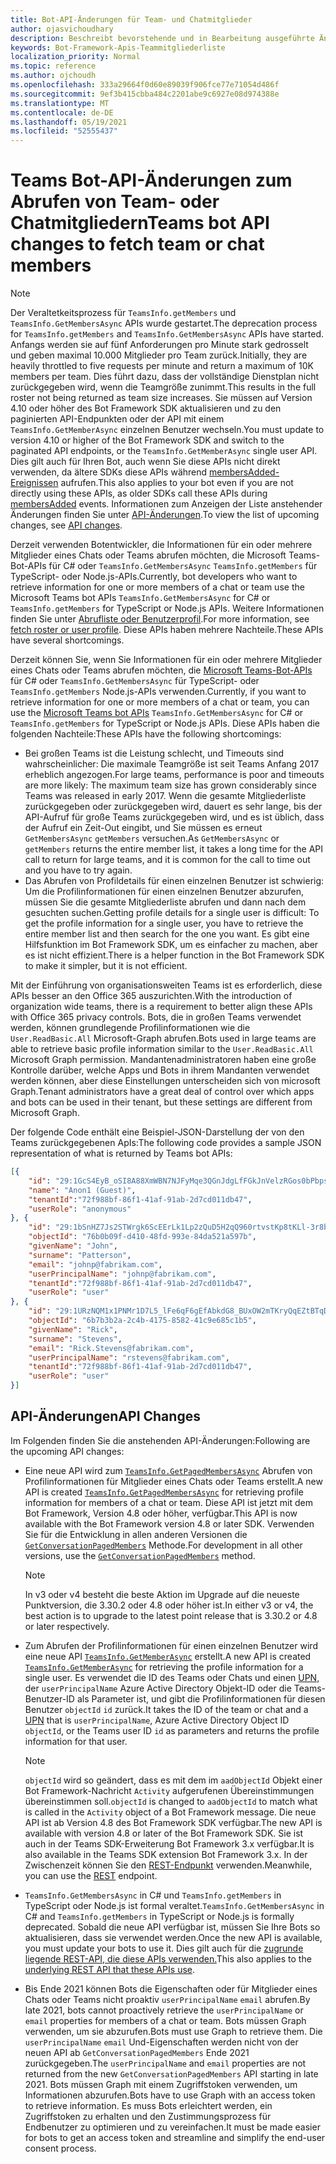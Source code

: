 ```yaml
---
title: Bot-API-Änderungen für Team- und Chatmitglieder
author: ojasvichoudhary
description: Beschreibt bevorstehende und in Bearbeitung ausgeführte Änderungen an den Bot-APIs, die zum Abrufen von Mitgliedern von Teams und Chats verwendet werden.
keywords: Bot-Framework-Apis-Teammitgliederliste
localization_priority: Normal
ms.topic: reference
ms.author: ojchoudh
ms.openlocfilehash: 333a29664f0d60e89039f906fce77e71054d486f
ms.sourcegitcommit: 9ef3b415cbba484c2201abe9c6927e08d974388e
ms.translationtype: MT
ms.contentlocale: de-DE
ms.lasthandoff: 05/19/2021
ms.locfileid: "52555437"
---
```

# <a name="teams-bot-api-changes-to-fetch-team-or-chat-members"></a><span data-ttu-id="ef2e2-104">Teams Bot-API-Änderungen zum Abrufen von Team- oder Chatmitgliedern</span><span class="sxs-lookup"><span data-stu-id="ef2e2-104">Teams bot API changes to fetch team or chat members</span></span>

>[!NOTE]
> <span data-ttu-id="ef2e2-105">Der Veraltetkeitsprozess für `TeamsInfo.getMembers` und `TeamsInfo.GetMembersAsync` APIs wurde gestartet.</span><span class="sxs-lookup"><span data-stu-id="ef2e2-105">The deprecation process for `TeamsInfo.getMembers` and `TeamsInfo.GetMembersAsync` APIs have started.</span></span> <span data-ttu-id="ef2e2-106">Anfangs werden sie auf fünf Anforderungen pro Minute stark gedrosselt und geben maximal 10.000 Mitglieder pro Team zurück.</span><span class="sxs-lookup"><span data-stu-id="ef2e2-106">Initially, they are heavily throttled to five requests per minute and return a maximum of 10K members per team.</span></span> <span data-ttu-id="ef2e2-107">Dies führt dazu, dass der vollständige Dienstplan nicht zurückgegeben wird, wenn die Teamgröße zunimmt.</span><span class="sxs-lookup"><span data-stu-id="ef2e2-107">This results in the full roster not being returned as team size increases.</span></span>
> <span data-ttu-id="ef2e2-108">Sie müssen auf Version 4.10 oder höher des Bot Framework SDK aktualisieren und zu den paginierten API-Endpunkten oder der API mit einem `TeamsInfo.GetMemberAsync` einzelnen Benutzer wechseln.</span><span class="sxs-lookup"><span data-stu-id="ef2e2-108">You must update to version 4.10 or higher of the Bot Framework SDK and switch to the paginated API endpoints, or the `TeamsInfo.GetMemberAsync` single user API.</span></span> <span data-ttu-id="ef2e2-109">Dies gilt auch für Ihren Bot, auch wenn Sie diese APIs nicht direkt verwenden, da ältere SDKs diese APIs während [membersAdded-Ereignissen](../bots/how-to/conversations/subscribe-to-conversation-events.md#team-members-added) aufrufen.</span><span class="sxs-lookup"><span data-stu-id="ef2e2-109">This also applies to your bot even if you are not directly using these APIs, as older SDKs call these APIs during [membersAdded](../bots/how-to/conversations/subscribe-to-conversation-events.md#team-members-added) events.</span></span> <span data-ttu-id="ef2e2-110">Informationen zum Anzeigen der Liste anstehender Änderungen finden Sie unter [API-Änderungen](team-chat-member-api-changes.md#api-changes).</span><span class="sxs-lookup"><span data-stu-id="ef2e2-110">To view the list of upcoming changes, see [API changes](team-chat-member-api-changes.md#api-changes).</span></span> 

<span data-ttu-id="ef2e2-111">Derzeit verwenden Botentwickler, die Informationen für ein oder mehrere Mitglieder eines Chats oder Teams abrufen möchten, die Microsoft Teams-Bot-APIs für C# oder `TeamsInfo.GetMembersAsync` `TeamsInfo.getMembers` für TypeScript- oder Node.js-APIs.</span><span class="sxs-lookup"><span data-stu-id="ef2e2-111">Currently, bot developers who want to retrieve information for one or more members of a chat or team use the Microsoft Teams bot APIs `TeamsInfo.GetMembersAsync` for C# or `TeamsInfo.getMembers` for TypeScript or Node.js APIs.</span></span> <span data-ttu-id="ef2e2-112">Weitere Informationen finden Sie unter [Abrufliste oder Benutzerprofil](../bots/how-to/get-teams-context.md#fetch-the-roster-or-user-profile).</span><span class="sxs-lookup"><span data-stu-id="ef2e2-112">For more information, see [fetch roster or user profile](../bots/how-to/get-teams-context.md#fetch-the-roster-or-user-profile).</span></span> <span data-ttu-id="ef2e2-113">Diese APIs haben mehrere Nachteile.</span><span class="sxs-lookup"><span data-stu-id="ef2e2-113">These APIs have several shortcomings.</span></span>

<span data-ttu-id="ef2e2-114">Derzeit können Sie, wenn Sie Informationen für ein oder mehrere Mitglieder eines Chats oder Teams abrufen möchten, die [Microsoft Teams-Bot-APIs](/microsoftteams/platform/bots/how-to/get-teams-context?tabs=dotnet#fetch-the-roster-or-user-profile) für C# oder `TeamsInfo.GetMembersAsync` für TypeScript- oder `TeamsInfo.getMembers` Node.js-APIs verwenden.</span><span class="sxs-lookup"><span data-stu-id="ef2e2-114">Currently, if you want to retrieve information for one or more members of a chat or team, you can use the [Microsoft Teams bot APIs](/microsoftteams/platform/bots/how-to/get-teams-context?tabs=dotnet#fetch-the-roster-or-user-profile) `TeamsInfo.GetMembersAsync` for C# or `TeamsInfo.getMembers` for TypeScript or Node.js APIs.</span></span> <span data-ttu-id="ef2e2-115">Diese APIs haben die folgenden Nachteile:</span><span class="sxs-lookup"><span data-stu-id="ef2e2-115">These APIs have the following shortcomings:</span></span>

* <span data-ttu-id="ef2e2-116">Bei großen Teams ist die Leistung schlecht, und Timeouts sind wahrscheinlicher: Die maximale Teamgröße ist seit Teams Anfang 2017 erheblich angezogen.</span><span class="sxs-lookup"><span data-stu-id="ef2e2-116">For large teams, performance is poor and timeouts are more likely: The maximum team size has grown considerably since Teams was released in early 2017.</span></span> <span data-ttu-id="ef2e2-117">Wenn die gesamte Mitgliederliste zurückgegeben oder zurückgegeben wird, dauert es sehr lange, bis der API-Aufruf für große Teams zurückgegeben wird, und es ist üblich, dass der Aufruf ein Zeit-Out eingibt, und Sie müssen es erneut `GetMembersAsync` `getMembers` versuchen.</span><span class="sxs-lookup"><span data-stu-id="ef2e2-117">As `GetMembersAsync` or `getMembers` returns the entire member list, it takes a long time for the API call to return for large teams, and it is common for the call to time out and you have to try again.</span></span>
* <span data-ttu-id="ef2e2-118">Das Abrufen von Profildetails für einen einzelnen Benutzer ist schwierig: Um die Profilinformationen für einen einzelnen Benutzer abzurufen, müssen Sie die gesamte Mitgliederliste abrufen und dann nach dem gesuchten suchen.</span><span class="sxs-lookup"><span data-stu-id="ef2e2-118">Getting profile details for a single user is difficult: To get the profile information for a single user, you have to retrieve the entire member list and then search for the one you want.</span></span> <span data-ttu-id="ef2e2-119">Es gibt eine Hilfsfunktion im Bot Framework SDK, um es einfacher zu machen, aber es ist nicht effizient.</span><span class="sxs-lookup"><span data-stu-id="ef2e2-119">There is a helper function in the Bot Framework SDK to make it simpler, but it is not efficient.</span></span>

<span data-ttu-id="ef2e2-120">Mit der Einführung von organisationsweiten Teams ist es erforderlich, diese APIs besser an den Office 365 auszurichten.</span><span class="sxs-lookup"><span data-stu-id="ef2e2-120">With the introduction of organization wide teams, there is a requirement to better align these APIs with Office 365 privacy controls.</span></span> <span data-ttu-id="ef2e2-121">Bots, die in großen Teams verwendet werden, können grundlegende Profilinformationen wie die `User.ReadBasic.All` Microsoft-Graph abrufen.</span><span class="sxs-lookup"><span data-stu-id="ef2e2-121">Bots used in large teams are able to retrieve basic profile information similar to the `User.ReadBasic.All` Microsoft Graph permission.</span></span> <span data-ttu-id="ef2e2-122">Mandantenadministratoren haben eine große Kontrolle darüber, welche Apps und Bots in ihrem Mandanten verwendet werden können, aber diese Einstellungen unterscheiden sich von microsoft Graph.</span><span class="sxs-lookup"><span data-stu-id="ef2e2-122">Tenant administrators have a great deal of control over which apps and bots can be used in their tenant, but these settings are different from Microsoft Graph.</span></span>

<span data-ttu-id="ef2e2-123">Der folgende Code enthält eine Beispiel-JSON-Darstellung der von den Teams zurückgegebenen ApIs:</span><span class="sxs-lookup"><span data-stu-id="ef2e2-123">The following code provides a sample JSON representation of what is returned by Teams bot APIs:</span></span>

```json
[{
    "id": "29:1GcS4EyB_oSI8A88XmWBN7NJFyMqe3QGnJdgLfFGkJnVelzRGos0bPbpsfJjcbAD22bmKc4GMbrY2g4JDrrA8vM06X1-cHHle4zOE6U4ttcc",
    "name": "Anon1 (Guest)",
    "tenantId":"72f988bf-86f1-41af-91ab-2d7cd011db47",
    "userRole": "anonymous"
}, {
    "id": "29:1bSnHZ7Js2STWrgk6ScEErLk1Lp2zQuD5H2qQ960rtvstKp8tKLl-3r8b6DoW0QxZimuTxk_kupZ1DBMpvIQQUAZL-PNj0EORDvRZXy8kvWk",
    "objectId": "76b0b09f-d410-48fd-993e-84da521a597b",
    "givenName": "John",
    "surname": "Patterson",
    "email": "johnp@fabrikam.com",
    "userPrincipalName": "johnp@fabrikam.com",
    "tenantId":"72f988bf-86f1-41af-91ab-2d7cd011db47",
    "userRole": "user"
}, {
    "id": "29:1URzNQM1x1PNMr1D7L5_lFe6qF6gEfAbkdG8_BUxOW2mTKryQqEZtBTqDt10-MghkzjYDuUj4KG6nvg5lFAyjOLiGJ4jzhb99WrnI7XKriCs",
    "objectId": "6b7b3b2a-2c4b-4175-8582-41c9e685c1b5",
    "givenName": "Rick",
    "surname": "Stevens",
    "email": "Rick.Stevens@fabrikam.com",
    "userPrincipalName": "rstevens@fabrikam.com",
    "tenantId":"72f988bf-86f1-41af-91ab-2d7cd011db47",
    "userRole": "user"
}]
```

## <a name="api-changes"></a><span data-ttu-id="ef2e2-124">API-Änderungen</span><span class="sxs-lookup"><span data-stu-id="ef2e2-124">API Changes</span></span>

<span data-ttu-id="ef2e2-125">Im Folgenden finden Sie die anstehenden API-Änderungen:</span><span class="sxs-lookup"><span data-stu-id="ef2e2-125">Following are the upcoming API changes:</span></span>

* <span data-ttu-id="ef2e2-126">Eine neue API wird zum [`TeamsInfo.GetPagedMembersAsync`](/microsoftteams/platform/bots/how-to/get-teams-context?tabs=dotnet#fetch-the-roster-or-user-profile) Abrufen von Profilinformationen für Mitglieder eines Chats oder Teams erstellt.</span><span class="sxs-lookup"><span data-stu-id="ef2e2-126">A new API is created [`TeamsInfo.GetPagedMembersAsync`](/microsoftteams/platform/bots/how-to/get-teams-context?tabs=dotnet#fetch-the-roster-or-user-profile) for retrieving profile information for members of a chat or team.</span></span> <span data-ttu-id="ef2e2-127">Diese API ist jetzt mit dem Bot Framework, Version 4.8 oder höher, verfügbar.</span><span class="sxs-lookup"><span data-stu-id="ef2e2-127">This API is now available with the Bot Framework version 4.8 or later SDK.</span></span> <span data-ttu-id="ef2e2-128">Verwenden Sie für die Entwicklung in allen anderen Versionen die [`GetConversationPagedMembers`](/dotnet/api/microsoft.bot.connector.conversationsextensions.getconversationpagedmembersasync?view=botbuilder-dotnet-stable&preserve-view=true) Methode.</span><span class="sxs-lookup"><span data-stu-id="ef2e2-128">For development in all other versions, use the [`GetConversationPagedMembers`](/dotnet/api/microsoft.bot.connector.conversationsextensions.getconversationpagedmembersasync?view=botbuilder-dotnet-stable&preserve-view=true) method.</span></span>

    > [!NOTE]
    > <span data-ttu-id="ef2e2-129">In v3 oder v4 besteht die beste Aktion im Upgrade auf die neueste Punktversion, die 3.30.2 oder 4.8 oder höher ist.</span><span class="sxs-lookup"><span data-stu-id="ef2e2-129">In either v3 or v4, the best action is to upgrade to the latest point release that is 3.30.2 or 4.8 or later respectively.</span></span>

* <span data-ttu-id="ef2e2-130">Zum Abrufen der Profilinformationen für einen einzelnen Benutzer wird eine neue API [`TeamsInfo.GetMemberAsync`](/microsoftteams/platform/bots/how-to/get-teams-context?tabs=dotnet#get-single-member-details) erstellt.</span><span class="sxs-lookup"><span data-stu-id="ef2e2-130">A new API is created [`TeamsInfo.GetMemberAsync`](/microsoftteams/platform/bots/how-to/get-teams-context?tabs=dotnet#get-single-member-details) for retrieving the profile information for a single user.</span></span> <span data-ttu-id="ef2e2-131">Es verwendet die ID des Teams oder Chats und einen [UPN,](/windows/win32/ad/naming-properties#userprincipalname) der `userPrincipalName` Azure Active Directory Objekt-ID oder die Teams-Benutzer-ID als Parameter ist, und gibt die Profilinformationen für diesen Benutzer `objectId` `id` zurück.</span><span class="sxs-lookup"><span data-stu-id="ef2e2-131">It takes the ID of the team or chat and a [UPN](/windows/win32/ad/naming-properties#userprincipalname) that is `userPrincipalName`, Azure Active Directory Object ID `objectId`, or the Teams user ID `id` as parameters and returns the profile information for that user.</span></span>

    > [!NOTE]
    > <span data-ttu-id="ef2e2-132">`objectId` wird so geändert, dass es mit dem im `aadObjectId` Objekt einer Bot Framework-Nachricht `Activity` aufgerufenen Übereinstimmungen übereinstimmen soll.</span><span class="sxs-lookup"><span data-stu-id="ef2e2-132">`objectId` is changed to `aadObjectId` to match what is called in the `Activity` object of a Bot Framework message.</span></span> <span data-ttu-id="ef2e2-133">Die neue API ist ab Version 4.8 des Bot Framework SDK verfügbar.</span><span class="sxs-lookup"><span data-stu-id="ef2e2-133">The new API is available with version 4.8 or later of the Bot Framework SDK.</span></span> <span data-ttu-id="ef2e2-134">Sie ist auch in der Teams SDK-Erweiterung Bot Framework 3.x verfügbar.</span><span class="sxs-lookup"><span data-stu-id="ef2e2-134">It is also available in the Teams SDK extension Bot Framework 3.x.</span></span> <span data-ttu-id="ef2e2-135">In der Zwischenzeit können Sie den [REST-Endpunkt](/microsoftteams/platform/bots/how-to/get-teams-context?tabs=json#get-single-member-details) verwenden.</span><span class="sxs-lookup"><span data-stu-id="ef2e2-135">Meanwhile, you can use the [REST](/microsoftteams/platform/bots/how-to/get-teams-context?tabs=json#get-single-member-details) endpoint.</span></span>

* <span data-ttu-id="ef2e2-136">`TeamsInfo.GetMembersAsync` in C# und `TeamsInfo.getMembers` in TypeScript oder Node.js ist formal veraltet.</span><span class="sxs-lookup"><span data-stu-id="ef2e2-136">`TeamsInfo.GetMembersAsync` in C# and `TeamsInfo.getMembers` in TypeScript or Node.js is formally deprecated.</span></span> <span data-ttu-id="ef2e2-137">Sobald die neue API verfügbar ist, müssen Sie Ihre Bots so aktualisieren, dass sie verwendet werden.</span><span class="sxs-lookup"><span data-stu-id="ef2e2-137">Once the new API is available, you must update your bots to use it.</span></span> <span data-ttu-id="ef2e2-138">Dies gilt auch für die [zugrunde liegende REST-API, die diese APIs verwenden.](/microsoftteams/platform/bots/how-to/get-teams-context?tabs=json#tabpanel_CeZOj-G++Q_json)</span><span class="sxs-lookup"><span data-stu-id="ef2e2-138">This also applies to the [underlying REST API that these APIs use](/microsoftteams/platform/bots/how-to/get-teams-context?tabs=json#tabpanel_CeZOj-G++Q_json).</span></span>
* <span data-ttu-id="ef2e2-139">Bis Ende 2021 können Bots die Eigenschaften oder für Mitglieder eines Chats oder Teams nicht proaktiv `userPrincipalName` `email` abrufen.</span><span class="sxs-lookup"><span data-stu-id="ef2e2-139">By late 2021, bots cannot proactively retrieve the `userPrincipalName` or `email` properties for members of a chat or team.</span></span> <span data-ttu-id="ef2e2-140">Bots müssen Graph verwenden, um sie abzurufen.</span><span class="sxs-lookup"><span data-stu-id="ef2e2-140">Bots must use Graph to retrieve them.</span></span> <span data-ttu-id="ef2e2-141">Die `userPrincipalName` `email` Und-Eigenschaften werden nicht von der neuen API ab `GetConversationPagedMembers` Ende 2021 zurückgegeben.</span><span class="sxs-lookup"><span data-stu-id="ef2e2-141">The `userPrincipalName` and `email` properties are not returned from the new `GetConversationPagedMembers` API starting in late 2021.</span></span> <span data-ttu-id="ef2e2-142">Bots müssen Graph mit einem Zugriffstoken verwenden, um Informationen abzurufen.</span><span class="sxs-lookup"><span data-stu-id="ef2e2-142">Bots have to use Graph with an access token to retrieve information.</span></span> <span data-ttu-id="ef2e2-143">Es muss Bots erleichtert werden, ein Zugriffstoken zu erhalten und den Zustimmungsprozess für Endbenutzer zu optimieren und zu vereinfachen.</span><span class="sxs-lookup"><span data-stu-id="ef2e2-143">It must be made easier for bots to get an access token and streamline and simplify the end-user consent process.</span></span>
